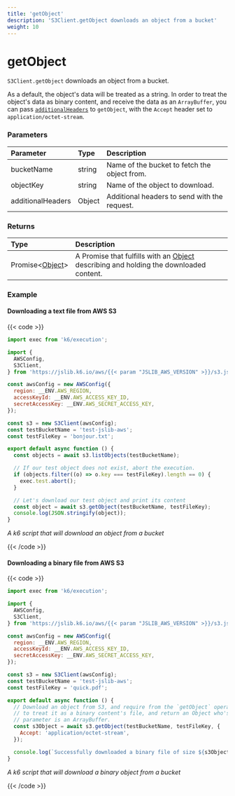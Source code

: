 ```yaml
---
title: 'getObject'
description: 'S3Client.getObject downloads an object from a bucket'
weight: 10
---
```


# getObject

`S3Client.getObject` downloads an object from a bucket.

As a default, the object's data will be treated as a string. In order to treat the object's data as binary content, and
receive the data as an `ArrayBuffer`, you can pass [`additionalHeaders`](#parameters) to `getObject`, with the `Accept` header set to
`application/octet-stream`.

### Parameters

| Parameter         | Type   | Description                                  |
| :---------------- | :----- | :------------------------------------------- |
| bucketName        | string | Name of the bucket to fetch the object from. |
| objectKey         | string | Name of the object to download.              |
| additionalHeaders | Object | Additional headers to send with the request. |

### Returns

| Type                                                                                                 | Description                                                                                                                                                                |
| :--------------------------------------------------------------------------------------------------- | :------------------------------------------------------------------------------------------------------------------------------------------------------------------------- |
| Promise<[Object](https://grafana.com/docs/k6/<K6_VERSION>/javascript-api/jslib/aws/s3client/object)> | A Promise that fulfills with an [Object](https://grafana.com/docs/k6/<K6_VERSION>/javascript-api/jslib/aws/s3client/object) describing and holding the downloaded content. |

### Example

#### Downloading a text file from AWS S3

{{< code >}}

<!-- md-k6:skip -->

```javascript
import exec from 'k6/execution';

import {
  AWSConfig,
  S3Client,
} from 'https://jslib.k6.io/aws/{{< param "JSLIB_AWS_VERSION" >}}/s3.js';

const awsConfig = new AWSConfig({
  region: __ENV.AWS_REGION,
  accessKeyId: __ENV.AWS_ACCESS_KEY_ID,
  secretAccessKey: __ENV.AWS_SECRET_ACCESS_KEY,
});

const s3 = new S3Client(awsConfig);
const testBucketName = 'test-jslib-aws';
const testFileKey = 'bonjour.txt';

export default async function () {
  const objects = await s3.listObjects(testBucketName);

  // If our test object does not exist, abort the execution.
  if (objects.filter((o) => o.key === testFileKey).length == 0) {
    exec.test.abort();
  }

  // Let's download our test object and print its content
  const object = await s3.getObject(testBucketName, testFileKey);
  console.log(JSON.stringify(object));
}
```

_A k6 script that will download an object from a bucket_

{{< /code >}}

#### Downloading a binary file from AWS S3

{{< code >}}

<!-- md-k6:skip -->

```javascript
import exec from 'k6/execution';

import {
  AWSConfig,
  S3Client,
} from 'https://jslib.k6.io/aws/{{< param "JSLIB_AWS_VERSION" >}}/s3.js';

const awsConfig = new AWSConfig({
  region: __ENV.AWS_REGION,
  accessKeyId: __ENV.AWS_ACCESS_KEY_ID,
  secretAccessKey: __ENV.AWS_SECRET_ACCESS_KEY,
});

const s3 = new S3Client(awsConfig);
const testBucketName = 'test-jslib-aws';
const testFileKey = 'quick.pdf';

export default async function () {
  // Download an object from S3, and require from the `getObject` operation
  // to treat it as a binary content's file, and return an Object who's data
  // parameter is an ArrayBuffer.
  const s3Object = await s3.getObject(testBucketName, testFileKey, {
    Accept: 'application/octet-stream',
  });

  console.log(`Successfully downloaded a binary file of size ${s3Object.data.byteLength} bytes`);
}
```

_A k6 script that will download a binary object from a bucket_

{{< /code >}}
